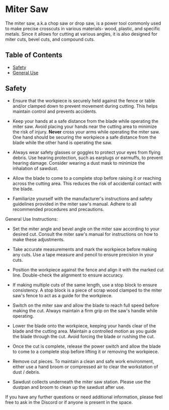 # Miter Saw
The miter saw, a.k.a chop saw or drop saw, is a power tool commonly used to make precise crosscuts in various materials- wood, plastic, and specific metals. Since it allows for cutting at various angles, it is also designed for miter cuts, bevel cuts, and compound cuts.

## Table of Contents
- [Safety](#safety)
- [General Use](#general-use)

## Safety

- Ensure that the workpiece is securely held against the fence or table and/or clamped down to prevent movement during cutting. This helps maintain control and prevents accidents. 

- Keep your hands at a safe distance from the blade while operating the miter saw. Avoid placing your hands near the cutting area to minimize the risk of injury. **Never** cross your arms while operating the miter saw. One hand should be securing the workpiece a safe distance from the blade while the other hand is operating the saw.

- Always wear safety glasses or goggles to protect your eyes from flying debris. Use hearing protection, such as earplugs or earmuffs, to prevent hearing damage.  Consider wearing a dust mask to minimize the inhalation of sawdust.

- Allow the blade to come to a complete stop before raising it or reaching across the cutting area. This reduces the risk of accidental contact with the blade.

- Familiarize yourself with the manufacturer's instructions and safety guidelines provided in the miter saw's manual. Adhere to all recommended procedures and precautions.

General Use Instructions:

- Set the miter angle and bevel angle on the miter saw according to your desired cut. Consult the miter saw's manual for instructions on how to make these adjustments.

- Take accurate measurements and mark the workpiece before making any cuts. Use a tape measure and pencil to ensure precision in your cuts.

- Position the workpiece against the fence and align it with the marked cut line. Double-check the alignment to ensure accuracy. 

- If making multiple cuts of the same length, use a stop block to ensure consistency. A stop block is a piece of scrap wood clamped to the miter saw's fence to act as a guide for the workpiece.

- Switch on the miter saw and allow the blade to reach full speed before making the cut. Always maintain a firm grip on the saw's handle while operating.

- Lower the blade onto the workpiece, keeping your hands clear of the blade and the cutting area. Maintain a controlled motion as you guide the blade through the cut. Avoid forcing the blade or rushing the cut.

- Once the cut is complete, release the power switch and allow the blade to come to a complete stop before lifting it or removing the workpiece.

- Remove cut pieces.  To maintain a clean and safe work environment, either use a hand broom or compressed air to clear the workstation of dust / debris.

- Sawdust collects underneath the miter saw station.  Please use the dustpan and broom to clean up the sawdust after use.

If you have any further questions or need additional information, please feel free to ask in the Discord or if anyone is present in the space.
